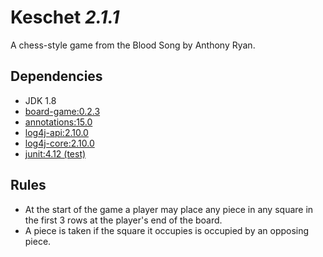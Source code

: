 # Keschet _2.1.1_

A chess-style game from the Blood Song by Anthony Ryan.

## Dependencies

- JDK 1.8
- [board-game:0.2.3](https://github.com/Macro303/Board-Game)
- [annotations:15.0](https://www.jetbrains.com/)
- [log4j-api:2.10.0](https://logging.apache.org/log4j/2.x/)
- [log4j-core:2.10.0](https://logging.apache.org/log4j/2.x/)
- [junit:4.12 (test)](http://junit.org/junit4/)

## Rules

- At the start of the game a player may place any piece in any square in the first 3 rows at the player's end of the board.
- A piece is taken if the square it occupies is occupied by an opposing piece.
